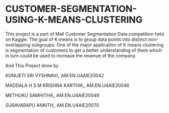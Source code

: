 # CUSTOMER-SEGMENTATION-USING-K-MEANS-CLUSTERING
This project is a part of Mall Customer Segmentation Data competition held on Kaggle. The goal of K means is to group data points into distinct non-overlapping subgroups. One of the major application of K means clustering is segmentation of customers to get a better understanding of them which in turn could be used to increase the revenue of the company.

And This Project done by

KONIJETI SRI VYSHNAVI_              AM.EN.U4AIE20042

MADDALA H S M KRISHNA KARTHIK_      AM.EN.U4AIE20046

METHUKU SAMHITHA_                   AM.EN.U4AIE20049

SURAVARAPU ANKITH_                 AM.EN.U4AIE20070
